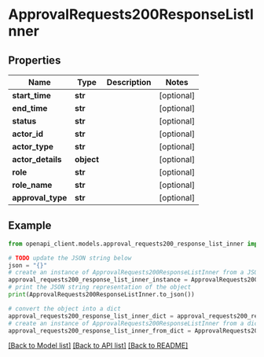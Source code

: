 # ApprovalRequests200ResponseListInner


## Properties

Name | Type | Description | Notes
------------ | ------------- | ------------- | -------------
**start_time** | **str** |  | [optional] 
**end_time** | **str** |  | [optional] 
**status** | **str** |  | [optional] 
**actor_id** | **str** |  | [optional] 
**actor_type** | **str** |  | [optional] 
**actor_details** | **object** |  | [optional] 
**role** | **str** |  | [optional] 
**role_name** | **str** |  | [optional] 
**approval_type** | **str** |  | [optional] 

## Example

```python
from openapi_client.models.approval_requests200_response_list_inner import ApprovalRequests200ResponseListInner

# TODO update the JSON string below
json = "{}"
# create an instance of ApprovalRequests200ResponseListInner from a JSON string
approval_requests200_response_list_inner_instance = ApprovalRequests200ResponseListInner.from_json(json)
# print the JSON string representation of the object
print(ApprovalRequests200ResponseListInner.to_json())

# convert the object into a dict
approval_requests200_response_list_inner_dict = approval_requests200_response_list_inner_instance.to_dict()
# create an instance of ApprovalRequests200ResponseListInner from a dict
approval_requests200_response_list_inner_from_dict = ApprovalRequests200ResponseListInner.from_dict(approval_requests200_response_list_inner_dict)
```
[[Back to Model list]](../README.md#documentation-for-models) [[Back to API list]](../README.md#documentation-for-api-endpoints) [[Back to README]](../README.md)


